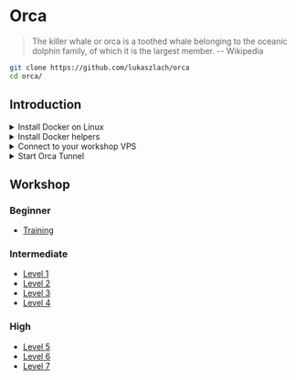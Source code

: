 # Orca

> The killer whale or orca is a toothed whale belonging to the oceanic dolphin family, of which it is the largest member.
> -- Wikipedia

```bash
git clone https://github.com/lukaszlach/orca
cd orca/
```

## Introduction

<details><summary>Install Docker on Linux</summary>
<p>

```bash
# Install Docker 19.03
curl -fsSL https://get.docker.com | VERSION=19.03 CHANNEL=stable sh

# Install Docker under your $HOME as a non-root
curl -fsSL https://get.docker.com/rootless | sh
```

</p>
</details>

<details><summary>Install Docker helpers</summary>
<p>

```bash
# Windows
$ Set-ExecutionPolicy RemoteSigned
$ Install-Module posh-docker
$ Import-Module posh-docker

# Mac
$ brew tap homebrew/completions
$ brew install docker-completion
$ brew install docker-compose-completion

# Linux
$ apt install bash-completion
$ curl https://raw.githubusercontent.com/docker/docker-ce/master/components/cli/contrib/completion/bash/docker -o /etc/bash_completion.d/docker.sh
```

</p>
</details>

<details><summary>Connect to your workshop VPS</summary>
<p>

SSH server listens on ports `6667` and `80`.

```bash
ssh -p 6667 d@vpsX.cmd.cat
```

```bash
ssh -p 6667 -o StrictHostKeyChecking=no -o UserKnownHostsFile=/dev/null d@vpsX.cmd.cat
```

</p>
</details>

<details><summary>Start Orca Tunnel</summary>
<p>

Orca Tunnel allows you to tunnel all ports used on the workshop through a SSH connection on port 80 to your VPS.

Run the tunnel with automated scripts or manually using Docker **on your laptop/PC**.
When the tunnel is running you can access all workshop services running on your VPS by using `localhost`. 
In this case you can also access your VPS shell on `http://localhost:8022` and Visual Studio Code editor under `http://localhost:443`.

> If you do not have Docker installed on your PC/laptop [see how to configure port forwarding](https://docs.bitnami.com/bch/faq/get-started/access-ssh-tunnel/) using PuTTy and terminal SSH client on MacOS and Linux.

Start using the automated script:

```bash
# Linux and Mac
# replace with your VPS_ID
bash <(curl -sSfL lach.dev/orca-tunnel) VPS_ID

# Windows
iex ((New-Object System.Net.WebClient).DownloadString('https://lach.dev/orca-tunnel.ps'))
```

Start manually with Docker:

```bash
docker run -d --name orca-tunnel \
    --restart always 
    -p 4040:4040 -p 5000:5000 -p 6080:6080 -p 8000:8000 -p 8022:8022 \
    -p 8080:8080 -p 8081:8081 -p 8443:8443 -p 9000:9000 -p 10080:10080 \
    -e SSH_USER=d -e SSH_PASSWORD=docker -e SSH_PORT=80 \
    lukaszlach/orca-tunnel vpsX.cmd.cat \
    4040 5000 6080 8000 8022 8080 8081 8443 9000 10080
```

</p>
</details>

## Workshop

### Beginner

* [Training](docs/TRAINING.md)

### Intermediate

* [Level 1](docs/LEVEL1.md)
* [Level 2](docs/LEVEL2.md)
* [Level 3](docs/LEVEL3.md)
* [Level 4](docs/LEVEL4.md)

### High

* [Level 5](docs/LEVEL5.md)
* [Level 6](docs/LEVEL6.md)
* [Level 7](docs/LEVEL7.md)
